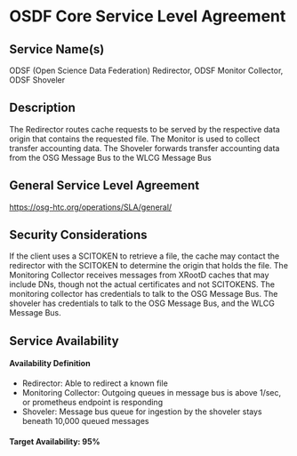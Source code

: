 OSDF Core Service Level Agreement
=================================

Service Name(s)
---------------

ODSF (Open Science Data Federation) Redirector, ODSF Monitor Collector, ODSF Shoveler

Description
-----------

The Redirector routes cache requests to be served by the respective data origin that contains the requested file. The Monitor is used to collect transfer accounting data. The Shoveler forwards transfer accounting data from the OSG Message Bus to the WLCG Message Bus

General Service Level Agreement
-------------------------------

<https://osg-htc.org/operations/SLA/general/>

Security Considerations
-----------------------

If the client uses a SCITOKEN to retrieve a file, the cache may contact the redirector with the SCITOKEN to determine the origin that holds the file.  The Monitoring Collector receives messages from XRootD caches that may include DNs, though not the actual certificates and not SCITOKENS.  The monitoring collector has credentials to talk to the OSG Message Bus.  The shoveler has credentials to talk to the OSG Message Bus, and the WLCG Message Bus.

Service Availability
--------------------

#### Availability Definition

   - Redirector: Able to redirect a known file
   - Monitoring Collector: Outgoing queues in message bus is above 1/sec, or prometheus endpoint is responding
   - Shoveler: Message bus queue for ingestion by the shoveler stays beneath 10,000 queued messages


#### Target Availability: 95%
